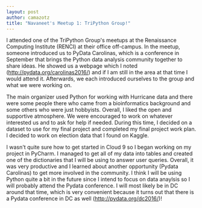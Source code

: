 ```yaml
---
layout: post
author: camazotz
title: "Navaneet's Meetup 1: TriPython Group!"
---
```


I attended one of the TriPython Group's meetups at the Renaissance Computing Institute (RENCI) at their office off-campus. In the meetup, someone introduced us to PyData Carolinas, which is a conference in September that brings the Python data analysis community together to share ideas. He showed us a webpage which I noted (http://pydata.org/carolinas2016/) and if I am still in the area at that time I would attend it. Afterwards, we each introduced ourselves to the group and what we were working on.

The main organizer used Python for working with Hurricane data and there were some people there who came from a bioinformatics background and some others who were just hobbyists. Overall, I liked the open and supportive atmosphere. We were encouraged to work on whatever interested us and to ask for help if needed. During this time, I decided on a dataset to use for my final project and completed my final project work plan. I decided to work on election data that I found on Kaggle.

I wasn't quite sure how to get started in Cloud 9 so I began working on my project in PyCharm. I managed to get all of my data into tables and created one of the dictionaries that I will be using to answer user queries. Overall, it was very productive and I learned about another opportunity (Pydata Carolinas) to get more involved in the community. I think I will be using Python quite a bit in the future since I intend to focus on data anaylsis so I will probably attend the Pydata conference. I will most likely be in DC around that time, which is very convenient because it turns out that there is a Pydata conference in DC as well (http://pydata.org/dc2016/)!
